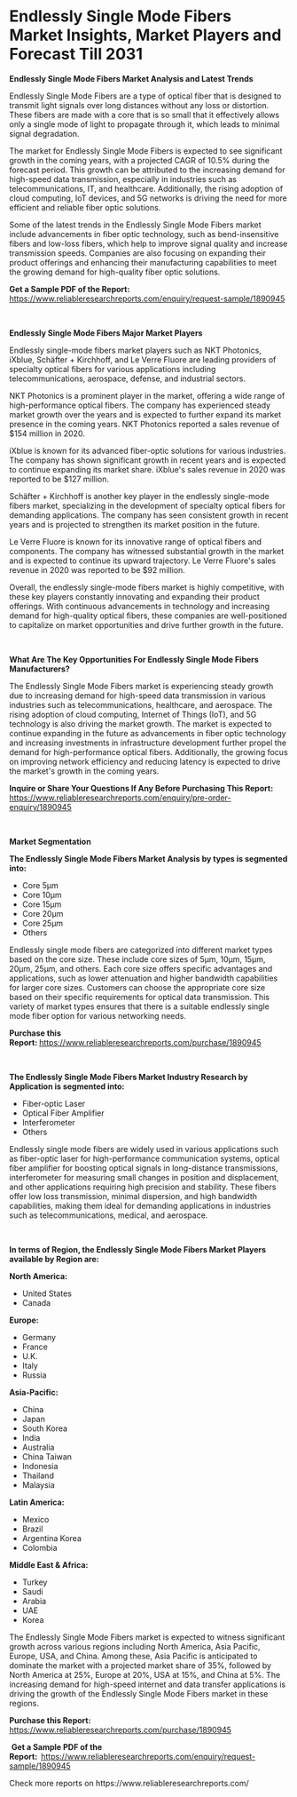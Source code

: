 <p><h1>Endlessly Single Mode Fibers Market Insights, Market Players and Forecast Till 2031</h1></p><p><strong>Endlessly Single Mode Fibers Market Analysis and Latest Trends</strong></p>
<p><p>Endlessly Single Mode Fibers are a type of optical fiber that is designed to transmit light signals over long distances without any loss or distortion. These fibers are made with a core that is so small that it effectively allows only a single mode of light to propagate through it, which leads to minimal signal degradation.</p><p>The market for Endlessly Single Mode Fibers is expected to see significant growth in the coming years, with a projected CAGR of 10.5% during the forecast period. This growth can be attributed to the increasing demand for high-speed data transmission, especially in industries such as telecommunications, IT, and healthcare. Additionally, the rising adoption of cloud computing, IoT devices, and 5G networks is driving the need for more efficient and reliable fiber optic solutions.</p><p>Some of the latest trends in the Endlessly Single Mode Fibers market include advancements in fiber optic technology, such as bend-insensitive fibers and low-loss fibers, which help to improve signal quality and increase transmission speeds. Companies are also focusing on expanding their product offerings and enhancing their manufacturing capabilities to meet the growing demand for high-quality fiber optic solutions.</p></p>
<p><strong>Get a Sample PDF of the Report:&nbsp;</strong> <a href="https://www.reliableresearchreports.com/enquiry/request-sample/1890945">https://www.reliableresearchreports.com/enquiry/request-sample/1890945</a></p>
<p>&nbsp;</p>
<p><strong>Endlessly Single Mode Fibers Major Market Players</strong></p>
<p><p>Endlessly single-mode fibers market players such as NKT Photonics, iXblue, Schäfter + Kirchhoff, and Le Verre Fluore are leading providers of specialty optical fibers for various applications including telecommunications, aerospace, defense, and industrial sectors.</p><p>NKT Photonics is a prominent player in the market, offering a wide range of high-performance optical fibers. The company has experienced steady market growth over the years and is expected to further expand its market presence in the coming years. NKT Photonics reported a sales revenue of $154 million in 2020.</p><p>iXblue is known for its advanced fiber-optic solutions for various industries. The company has shown significant growth in recent years and is expected to continue expanding its market share. iXblue's sales revenue in 2020 was reported to be $127 million.</p><p>Schäfter + Kirchhoff is another key player in the endlessly single-mode fibers market, specializing in the development of specialty optical fibers for demanding applications. The company has seen consistent growth in recent years and is projected to strengthen its market position in the future.</p><p>Le Verre Fluore is known for its innovative range of optical fibers and components. The company has witnessed substantial growth in the market and is expected to continue its upward trajectory. Le Verre Fluore's sales revenue in 2020 was reported to be $92 million.</p><p>Overall, the endlessly single-mode fibers market is highly competitive, with these key players constantly innovating and expanding their product offerings. With continuous advancements in technology and increasing demand for high-quality optical fibers, these companies are well-positioned to capitalize on market opportunities and drive further growth in the future.</p></p>
<p>&nbsp;</p>
<p><strong>What Are The Key Opportunities For Endlessly Single Mode Fibers Manufacturers?</strong></p>
<p><p>The Endlessly Single Mode Fibers market is experiencing steady growth due to increasing demand for high-speed data transmission in various industries such as telecommunications, healthcare, and aerospace. The rising adoption of cloud computing, Internet of Things (IoT), and 5G technology is also driving the market growth. The market is expected to continue expanding in the future as advancements in fiber optic technology and increasing investments in infrastructure development further propel the demand for high-performance optical fibers. Additionally, the growing focus on improving network efficiency and reducing latency is expected to drive the market's growth in the coming years.</p></p>
<p><strong>Inquire or Share Your Questions If Any Before Purchasing This Report:</strong> <a href="https://www.reliableresearchreports.com/enquiry/pre-order-enquiry/1890945">https://www.reliableresearchreports.com/enquiry/pre-order-enquiry/1890945</a></p>
<p>&nbsp;</p>
<p><strong>Market Segmentation</strong></p>
<p><strong>The Endlessly Single Mode Fibers Market Analysis by types is segmented into:</strong></p>
<p><ul><li>Core 5μm</li><li>Core 10μm</li><li>Core 15μm</li><li>Core 20μm</li><li>Core 25μm</li><li>Others</li></ul></p>
<p><p>Endlessly single mode fibers are categorized into different market types based on the core size. These include core sizes of 5μm, 10μm, 15μm, 20μm, 25μm, and others. Each core size offers specific advantages and applications, such as lower attenuation and higher bandwidth capabilities for larger core sizes. Customers can choose the appropriate core size based on their specific requirements for optical data transmission. This variety of market types ensures that there is a suitable endlessly single mode fiber option for various networking needs.</p></p>
<p><strong>Purchase this Report:&nbsp;</strong><a href="https://www.reliableresearchreports.com/purchase/1890945">https://www.reliableresearchreports.com/purchase/1890945</a></p>
<p>&nbsp;</p>
<p><strong>The Endlessly Single Mode Fibers Market Industry Research by Application is segmented into:</strong></p>
<p><ul><li>Fiber-optic Laser</li><li>Optical Fiber Amplifier</li><li>Interferometer</li><li>Others</li></ul></p>
<p><p>Endlessly single mode fibers are widely used in various applications such as fiber-optic laser for high-performance communication systems, optical fiber amplifier for boosting optical signals in long-distance transmissions, interferometer for measuring small changes in position and displacement, and other applications requiring high precision and stability. These fibers offer low loss transmission, minimal dispersion, and high bandwidth capabilities, making them ideal for demanding applications in industries such as telecommunications, medical, and aerospace.</p></p>
<p>&nbsp;</p>
<p><strong>In terms of Region, the Endlessly Single Mode Fibers Market Players available by Region are:</strong></p>
<p>
    <p> <strong> North America: </strong>
        <ul>
            <li>United States</li>
            <li>Canada</li>
        </ul>
        </p> 
    <p> <strong> Europe: </strong>
        <ul>
            <li>Germany</li>
            <li>France</li>
            <li>U.K.</li>
            <li>Italy</li>
            <li>Russia</li>
        </ul>
        </p> 
    <p> <strong> Asia-Pacific: </strong>
        <ul>
            <li>China</li>
            <li>Japan</li>
            <li>South Korea</li>
            <li>India</li>
            <li>Australia</li>
            <li>China Taiwan</li>
            <li>Indonesia</li>
            <li>Thailand</li>
            <li>Malaysia</li>
        </ul>
        </p> 
    <p> <strong> Latin America: </strong>
        <ul>
            <li>Mexico</li>
            <li>Brazil</li>
            <li>Argentina Korea</li>
            <li>Colombia</li>
        </ul>
        </p> 
    <p> <strong> Middle East & Africa: </strong>
        <ul>
            <li>Turkey</li>
            <li>Saudi</li>
            <li>Arabia</li>
            <li>UAE</li>
            <li>Korea</li>
        </ul>
    </p>
    </p>
<p><p>The Endlessly Single Mode Fibers market is expected to witness significant growth across various regions including North America, Asia Pacific, Europe, USA, and China. Among these, Asia Pacific is anticipated to dominate the market with a projected market share of 35%, followed by North America at 25%, Europe at 20%, USA at 15%, and China at 5%. The increasing demand for high-speed internet and data transfer applications is driving the growth of the Endlessly Single Mode Fibers market in these regions.</p></p>
<p><strong>Purchase this Report: </strong><a href="https://www.reliableresearchreports.com/purchase/1890945">https://www.reliableresearchreports.com/purchase/1890945</a></p>
<p>&nbsp;<strong>Get a Sample PDF of the Report:&nbsp;&nbsp;</strong><a href="https://www.reliableresearchreports.com/enquiry/request-sample/1890945">https://www.reliableresearchreports.com/enquiry/request-sample/1890945</a></p>
<p><strong></strong></p>
<p>Check more reports on https://www.reliableresearchreports.com/</p>